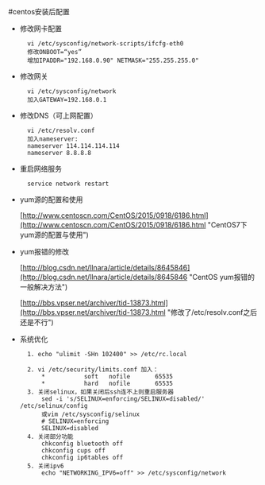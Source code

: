#centos安装后配置
* 修改网卡配置
	
		vi /etc/sysconfig/network-scripts/ifcfg-eth0 
		修改ONBOOT=“yes”
		增加IPADDR="192.168.0.90" NETMASK="255.255.255.0"

* 修改网关
	
		vi /etc/sysconfig/network
		加入GATEWAY=192.168.0.1

* 修改DNS（可上网配置）
		
		vi /etc/resolv.conf
		加入nameserver:
		nameserver 114.114.114.114
		nameserver 8.8.8.8

* 重启网络服务
	
		service network restart

* yum源的配置和使用
	
	[http://www.centoscn.com/CentOS/2015/0918/6186.html](http://www.centoscn.com/CentOS/2015/0918/6186.html "CentOS7下yum源的配置与使用")

* yum报错的修改

	[http://blog.csdn.net/llnara/article/details/8645846](http://blog.csdn.net/llnara/article/details/8645846 "CentOS yum报错的一般解决方法")

	[http://bbs.vpser.net/archiver/tid-13873.html](http://bbs.vpser.net/archiver/tid-13873.html "修改了/etc/resolv.conf之后还是不行")

* 系统优化
	
		1. echo "ulimit -SHn 102400" >> /etc/rc.local
		
		2. vi /etc/security/limits.conf 加入：
			*           soft   nofile       65535
			*           hard   nofile       65535
		3. 关闭selinux，如果关闭后ssh连不上则重启服务器
			sed -i 's/SELINUX=enforcing/SELINUX=disabled/' /etc/selinux/config
			或vim /etc/sysconfig/selinux
			# SELINUX=enforcing
			SELINUX=disabled
		4. 关闭部分功能
			chkconfig bluetooth off 
			chkconfig cups off 
			chkconfig ip6tables off
		5. 关闭ipv6
			echo "NETWORKING_IPV6=off" >> /etc/sysconfig/network

